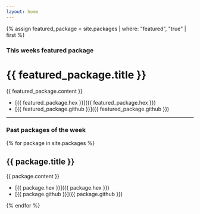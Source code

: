 ```yaml
---
layout: home
---
```


{% assign featured_package = site.packages | where: "featured", "true" | first %}

### This weeks featured package

# {{ featured_package.title }}

{{ featured_package.content }}

- [{{ featured_package.hex }}]({{ featured_package.hex }})
- [{{ featured_package.github }}]({{ featured_package.github }})

---

### Past packages of the week

{% for package in site.packages %}

## {{ package.title }}

{{ package.content }}

- [{{ package.hex }}]({{ package.hex }})
- [{{ package.github }}]({{ package.github }})

{% endfor %}
